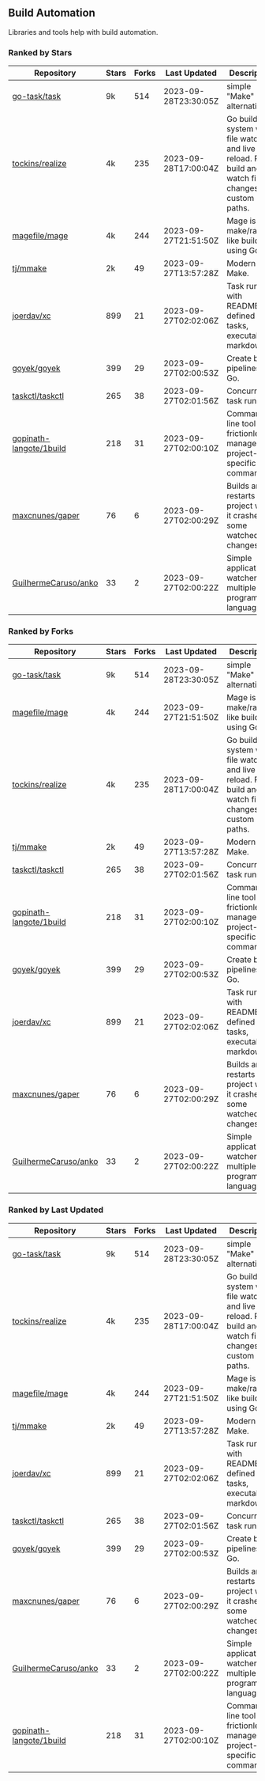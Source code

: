 ## Build Automation

Libraries and tools help with build automation.

### Ranked by Stars

| Repository | Stars | Forks | Last Updated | Description | 
|------------|-------|-------|--------------|-------------|
| [go-task/task](https://github.com/go-task/task) | 9k | 514 | 2023-09-28T23:30:05Z |  simple "Make" alternative. |
| [tockins/realize](https://github.com/tockins/realize) | 4k | 235 | 2023-09-28T17:00:04Z |  Go build a system with file watchers and live to reload. Run, build and watch file changes with custom paths. |
| [magefile/mage](https://github.com/magefile/mage) | 4k | 244 | 2023-09-27T21:51:50Z |  Mage is a make/rake-like build tool using Go. |
| [tj/mmake](https://github.com/tj/mmake) | 2k | 49 | 2023-09-27T13:57:28Z |  Modern Make. |
| [joerdav/xc](https://github.com/joerdav/xc) | 899 | 21 | 2023-09-27T02:02:06Z |  Task runner with README.md defined tasks, executable markdown. |
| [goyek/goyek](https://github.com/goyek/goyek) | 399 | 29 | 2023-09-27T02:00:53Z |  Create build pipelines in Go. |
| [taskctl/taskctl](https://github.com/taskctl/taskctl) | 265 | 38 | 2023-09-27T02:01:56Z |  Concurrent task runner. |
| [gopinath-langote/1build](https://github.com/gopinath-langote/1build) | 218 | 31 | 2023-09-27T02:00:10Z |  Command line tool to frictionlessly manage project-specific commands. |
| [maxcnunes/gaper](https://github.com/maxcnunes/gaper) | 76 | 6 | 2023-09-27T02:00:29Z |  Builds and restarts a Go project when it crashes or some watched file changes. |
| [GuilhermeCaruso/anko](https://github.com/GuilhermeCaruso/anko) | 33 | 2 | 2023-09-27T02:00:22Z |  Simple application watcher for multiple programming languages. |

### Ranked by Forks

| Repository | Stars | Forks | Last Updated | Description | 
|------------|-------|-------|--------------|-------------|
| [go-task/task](https://github.com/go-task/task) | 9k | 514 | 2023-09-28T23:30:05Z |  simple "Make" alternative. |
| [magefile/mage](https://github.com/magefile/mage) | 4k | 244 | 2023-09-27T21:51:50Z |  Mage is a make/rake-like build tool using Go. |
| [tockins/realize](https://github.com/tockins/realize) | 4k | 235 | 2023-09-28T17:00:04Z |  Go build a system with file watchers and live to reload. Run, build and watch file changes with custom paths. |
| [tj/mmake](https://github.com/tj/mmake) | 2k | 49 | 2023-09-27T13:57:28Z |  Modern Make. |
| [taskctl/taskctl](https://github.com/taskctl/taskctl) | 265 | 38 | 2023-09-27T02:01:56Z |  Concurrent task runner. |
| [gopinath-langote/1build](https://github.com/gopinath-langote/1build) | 218 | 31 | 2023-09-27T02:00:10Z |  Command line tool to frictionlessly manage project-specific commands. |
| [goyek/goyek](https://github.com/goyek/goyek) | 399 | 29 | 2023-09-27T02:00:53Z |  Create build pipelines in Go. |
| [joerdav/xc](https://github.com/joerdav/xc) | 899 | 21 | 2023-09-27T02:02:06Z |  Task runner with README.md defined tasks, executable markdown. |
| [maxcnunes/gaper](https://github.com/maxcnunes/gaper) | 76 | 6 | 2023-09-27T02:00:29Z |  Builds and restarts a Go project when it crashes or some watched file changes. |
| [GuilhermeCaruso/anko](https://github.com/GuilhermeCaruso/anko) | 33 | 2 | 2023-09-27T02:00:22Z |  Simple application watcher for multiple programming languages. |

### Ranked by Last Updated

| Repository | Stars | Forks | Last Updated | Description | 
|------------|-------|-------|--------------|-------------|
| [go-task/task](https://github.com/go-task/task) | 9k | 514 | 2023-09-28T23:30:05Z |  simple "Make" alternative. |
| [tockins/realize](https://github.com/tockins/realize) | 4k | 235 | 2023-09-28T17:00:04Z |  Go build a system with file watchers and live to reload. Run, build and watch file changes with custom paths. |
| [magefile/mage](https://github.com/magefile/mage) | 4k | 244 | 2023-09-27T21:51:50Z |  Mage is a make/rake-like build tool using Go. |
| [tj/mmake](https://github.com/tj/mmake) | 2k | 49 | 2023-09-27T13:57:28Z |  Modern Make. |
| [joerdav/xc](https://github.com/joerdav/xc) | 899 | 21 | 2023-09-27T02:02:06Z |  Task runner with README.md defined tasks, executable markdown. |
| [taskctl/taskctl](https://github.com/taskctl/taskctl) | 265 | 38 | 2023-09-27T02:01:56Z |  Concurrent task runner. |
| [goyek/goyek](https://github.com/goyek/goyek) | 399 | 29 | 2023-09-27T02:00:53Z |  Create build pipelines in Go. |
| [maxcnunes/gaper](https://github.com/maxcnunes/gaper) | 76 | 6 | 2023-09-27T02:00:29Z |  Builds and restarts a Go project when it crashes or some watched file changes. |
| [GuilhermeCaruso/anko](https://github.com/GuilhermeCaruso/anko) | 33 | 2 | 2023-09-27T02:00:22Z |  Simple application watcher for multiple programming languages. |
| [gopinath-langote/1build](https://github.com/gopinath-langote/1build) | 218 | 31 | 2023-09-27T02:00:10Z |  Command line tool to frictionlessly manage project-specific commands. |

